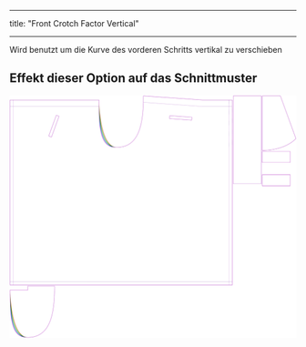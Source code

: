 - - -
title: "Front Crotch Factor Vertical"
- - -

Wird benutzt um die Kurve des vorderen Schritts vertikal zu verschieben

## Effekt dieser Option auf das Schnittmuster

![Dieses Bild zeigt den Effekt dieser Option, indem es mehrere Varianten überlagert, die einen anderen Wert für diese Option haben](waralee_crotchfactorfrontver_sample.svg "Effect of this option on the pattern")
